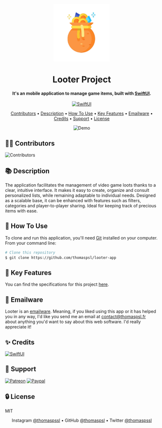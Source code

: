 <div align='center'>
  
[<img src='looter-app/Assets.xcassets/pictures/logo.imageset/logo.png' alt='Looter' height='190'>](https://www.thomaspsl.fr)

# Looter Project

#### It's an mobile application to manage game items, built with [SwiftUI](https://developer.apple.com/xcode/swiftui).

[![SwiftUI](https://img.shields.io/badge/SwiftUI-6.0-04adfd)](https://nodejs.org)

[Contributors](#-contributors) • [Description](#-description) • [How To Use](#-how-to-use) • [Key Features](#-key-features)
• [Emailware](#-emailware) • [Credits](#-credits) • [Support](#-support) • [License](#-license)

![Demo](public/demo.gif)

</div>

<div>
    
## 👨‍🎓 Contributors
![Contributors](https://contrib.rocks/image?repo=thomaspsl/looter-app)

## 📚 Description

The application facilitates the management of video game loots thanks to a clear, intuitive interface. It makes it easy to create, organize and consult personalized lists, while remaining adaptable to individual needs. Designed as a scalable base, it can be enhanced with features such as filters, categories and player-to-player sharing. Ideal for keeping track of precious items with ease.

## 🚀 How To Use

To clone and run this application, you'll need [Git](https://git-scm.com) installed on your computer.
From your command line:

```bash
# Clone this repository
$ git clone https://github.com/thomaspsl/looter-app
```

## 🔑 Key Features

You can find the specifications for this project [here](https://swift-m2.pickle-forge.app/c/3-swiftui-101/2-app-basics).

## 📮 Emailware

Looter is an [emailware](https://en.wiktionary.org/wiki/emailware). Meaning, if you liked using this app or it has helped you in any way,
I'd like you send me an email at <contact@thomaspsl.fr> about anything you'd want to say about this web software. I'd really appreciate it!

## ✨ Credits

[![SwiftUI](https://img.shields.io/badge/SwiftUI-04adfd.svg?style=for-the-badge&logo=swift&logoColor=white)](https://mongoosejs.com)

## 💸 Support

[![Patreon](https://img.shields.io/badge/Patreon-F96854?style=for-the-badge&logo=patreon&logoColor=white)](https://www.patreon.com)
[![Paypal](https://img.shields.io/badge/PayPal-00457C?style=for-the-badge&logo=paypal&logoColor=white)](https://www.paypal.com)

## 🔒 License

MIT

</div>

<div align='center'>  
  
Instagram [@thomaspssl](https://www.instagram.com/thomaspssl) • GitHub [@thomaspsl](https://github.com/thomaspsl) • Twitter [@thomaspssl](https://twitter.com/thomaspssl)
  
</div>
